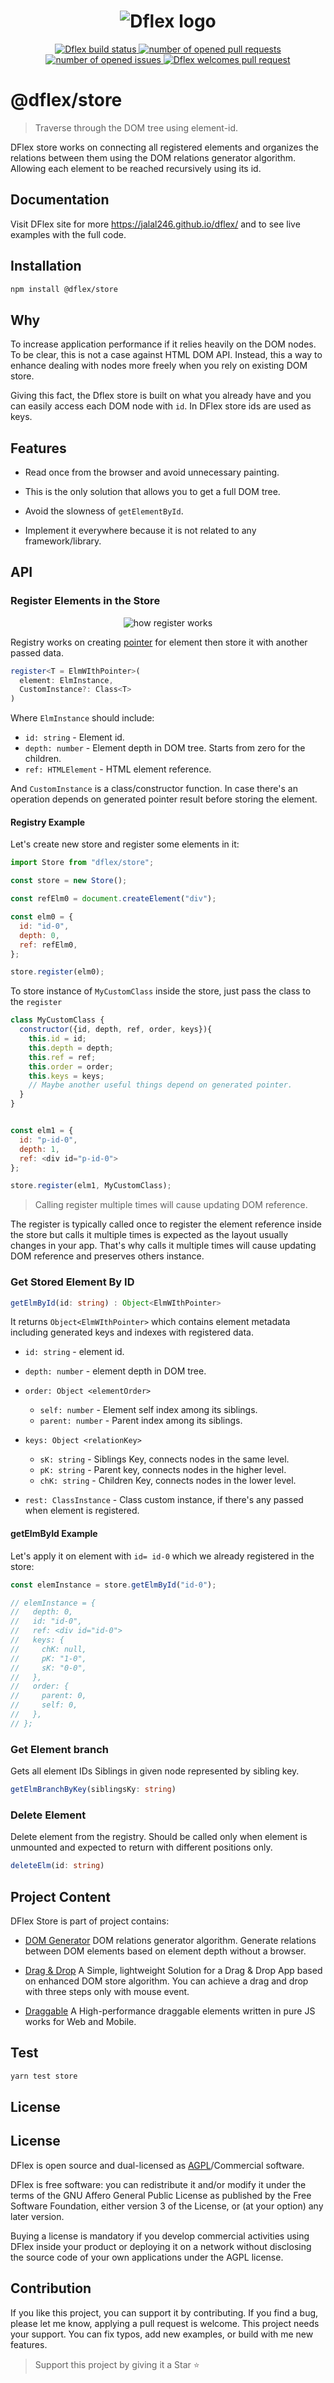 <h1 align="center">
  <img
  src="https://raw.githubusercontent.com/jalal246/dflex/master/dflex-full-size.png"
  alt="Dflex logo" />
</h1>

<p align="center">
  <a href="https://github.com/jalal246/dflex">
    <img
    src="https://img.shields.io/github/workflow/status/jalal246/dflex/Unit Test"
    alt="Dflex build status" />
  </a>
  <a href="https://github.com/jalal246/dflex/pulls">
    <img
    src="https://img.shields.io/github/issues-pr/jalal246/dflex"
    alt="number of opened pull requests"/>
  </a>
  <a href="https://github.com/jalal246/dflex/issues">
  <img
    src="https://img.shields.io/github/issues/jalal246/dflex"
    alt="number of opened issues"/>
  </a>
  <a href="https://github.com/jalal246/dflex/pulls">
   <img
   src="https://img.shields.io/badge/PRs-welcome-brightgreen.svg"
   alt="Dflex welcomes pull request" />
  </a>
</p>

# @dflex/store

> Traverse through the DOM tree using element-id.

DFlex store works on connecting all registered elements and organizes the
relations between them using the DOM relations generator algorithm. Allowing
each element to be reached recursively using its id.

## Documentation

Visit DFlex site for more <https://jalal246.github.io/dflex/> and to see live
examples with the full code.

## Installation

```bash
npm install @dflex/store
```

## Why

To increase application performance if it relies heavily on the DOM nodes. To be
clear, this is not a case against HTML DOM API. Instead, this a way to enhance
dealing with nodes more freely when you rely on existing DOM store.

Giving this fact, the Dflex store is built on what you already have and you can
easily access each DOM node with `id`. In DFlex store ids are used as keys.

## Features

- Read once from the browser and avoid unnecessary painting.

- This is the only solution that allows you to get a full DOM tree.

- Avoid the slowness of `getElementById`.

- Implement it everywhere because it is not related to any framework/library.

## API

### Register Elements in the Store

<!-- created with: https://excalidraw.com/ -->

<p align="center">
 <img
 src="https://raw.githubusercontent.com/jalal246/dflex/master/packages/store/img/store-registry.png"
 alt="how register works"/>
</p>

Registry works on creating [pointer](../dom-gen/introduction#generate-element-pointer) for element then store it with another passed data.

```ts
register<T = ElmWIthPointer>(
  element: ElmInstance,
  CustomInstance?: Class<T>
)
```

Where `ElmInstance` should include:

- `id: string` - Element id.
- `depth: number` - Element depth in DOM tree. Starts from zero for the children.
- `ref: HTMLElement` - HTML element reference.

And `CustomInstance` is a class/constructor function. In case there's an operation
depends on generated pointer result before storing the element.

#### Registry Example

Let's create new store and register some elements in it:

```js
import Store from "dflex/store";

const store = new Store();

const refElm0 = document.createElement("div");

const elm0 = {
  id: "id-0",
  depth: 0,
  ref: refElm0,
};

store.register(elm0);
```

To store instance of `MyCustomClass` inside the store, just pass the class to the `register`

```js
class MyCustomClass {
  constructor({id, depth, ref, order, keys}){
    this.id = id;
    this.depth = depth;
    this.ref = ref;
    this.order = order;
    this.keys = keys;
    // Maybe another useful things depend on generated pointer.
  }
}


const elm1 = {
  id: "p-id-0",
  depth: 1,
  ref: <div id="p-id-0">
};

store.register(elm1, MyCustomClass);
```

> Calling register multiple times will cause updating DOM reference.

The register is typically called once to register the element reference inside
the store but calls it multiple times is expected as the layout usually changes
in your app. That's why calls it multiple times will cause updating DOM
reference and preserves others instance.

### Get Stored Element By ID

```ts
getElmById(id: string) : Object<ElmWIthPointer>
```

It returns `Object<ElmWIthPointer>` which contains element metadata including
generated keys and indexes with registered data.

- `id: string` - element id.

- `depth: number` - element depth in DOM tree.

- `order: Object <elementOrder>`

  - `self: number` - Element self index among its siblings.
  - `parent: number` - Parent index among its siblings.

- `keys: Object <relationKey>`

  - `sK: string` - Siblings Key, connects nodes in the same level.
  - `pK: string` - Parent key, connects nodes in the higher level.
  - `chK: string` - Children Key, connects nodes in the lower level.

- `rest: ClassInstance` - Class custom instance, if there's any passed when element is registered.

#### getElmById Example

Let's apply it on element with `id= id-0` which we already registered in the
store:

```js
const elemInstance = store.getElmById("id-0");

// elemInstance = {
//   depth: 0,
//   id: "id-0",
//   ref: <div id="id-0">
//   keys: {
//     chK: null,
//     pK: "1-0",
//     sK: "0-0",
//   },
//   order: {
//     parent: 0,
//     self: 0,
//   },
// };
```

### Get Element branch

Gets all element IDs Siblings in given node represented by sibling key.

```ts
getElmBranchByKey(siblingsKy: string)
```

### Delete Element

Delete element from the registry. Should be called only when element is unmounted and expected to return with different positions only.

```ts
deleteElm(id: string)
```

## Project Content

DFlex Store is part of project contains:

- [DOM Generator](https://github.com/jalal246/dflex/tree/master/packages/dom-gen) DOM
  relations generator algorithm. Generate relations between DOM elements based
  on element depth without a browser.

- [Drag & Drop](https://github.com/jalal246/dflex/tree/master/packages/dnd) A
  Simple, lightweight Solution for a Drag & Drop App based on enhanced DOM store
  algorithm. You can achieve a drag and drop with three steps only with mouse
  event.

- [Draggable](https://github.com/jalal246/dflex/tree/master/packages/draggable) A High-performance draggable elements written in pure JS works for Web and Mobile.

## Test

```sh
yarn test store
```

## License

## License

DFlex is open source and dual-licensed as
[AGPL](https://github.com/jalal246/dflex/tree/master/packages/store/LICENSE)/Commercial
software.

DFlex is free software: you can redistribute it and/or modify it under
the terms of the GNU Affero General Public License as published by the Free
Software Foundation, either version 3 of the License, or (at your option) any
later version.

Buying a license is mandatory if you develop commercial activities using
DFlex inside your product or deploying it on a network without disclosing the
source code of your own applications under the AGPL license.

## Contribution

If you like this project, you can support it by contributing. If you find a bug,
please let me know, applying a pull request is welcome. This project needs your
support. You can fix typos, add new examples, or build with me new features.

> Support this project by giving it a Star ⭐
